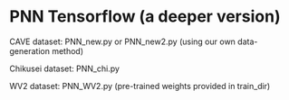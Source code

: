# PNN Tensorflow (a deeper version)

CAVE dataset: PNN_new.py or PNN_new2.py (using our own data-generation method)

Chikusei dataset: PNN_chi.py

WV2 dataset: PNN_WV2.py (pre-trained weights provided in train_dir)

